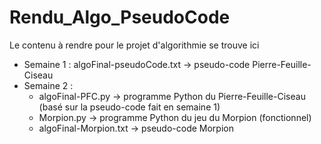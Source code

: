 # Rendu_Algo_PseudoCode
Le contenu à rendre pour le projet d'algorithmie se trouve ici

- Semaine 1 : algoFinal-pseudoCode.txt -> pseudo-code Pierre-Feuille-Ciseau
- Semaine 2 : 
    - algoFinal-PFC.py -> programme Python du Pierre-Feuille-Ciseau (basé sur la pseudo-code fait en semaine 1)
    - Morpion.py -> programme Python du jeu du Morpion (fonctionnel)
    - algoFinal-Morpion.txt -> pseudo-code Morpion
    
